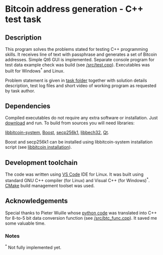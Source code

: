 # Bitcoin address generation - C++ test task 

## Description

This program solves the problems stated for testing C++ programming skills. It receives line of text with passphrase and generates a set of Bitcoin addresses. Simple Qt6 GUI is implemented. Separate console program for test data example check was build (see [/src/test.cpp](https://github.com/igor-polev/cpp-test/blob/main/src/test.cpp)). Executables was built for Windows<sup>*</sup> and Linux.

Problem statement is given in [task folder](https://github.com/igor-polev/cpp-test/tree/main/task) together with solution details description, test log files and short video of working program as requested by task author.

## Dependencies

Compiled executables do not require any extra software or installation. Just [download](https://github.com/igor-polev/cpp-test/tree/main/release)  and run. To build from sources you will need libraries:

[libbitcoin-system](https://github.com/libbitcoin/libbitcoin-system),
[Boost](https://www.boost.org/),
[secp256k1](https://github.com/libbitcoin/secp256k1),
[libbech32](https://github.com/dcdpr/libbech32),
[Qt](https://doc.qt.io/).

Boost and secp256k1 can be installed using libbitcoin-system installation script (see [libbitcoin installation](https://github.com/libbitcoin/libbitcoin-system#installation)).

## Development toolchain

The code was written using [VS Code](https://code.visualstudio.com/) IDE for Linux. It was built using standard GNU C++ compiler (for Linux) and Visual C++ (for Windows)<sup>*</sup>. [CMake](https://cmake.org/) build management toolset was used.

## Acknowledgements

Special thanks to Pieter Wuille whose [python code](https://github.com/libbitcoin/electrum/blob/master/electrum/segwit_addr.py) was translated into C++ for 8-to-5 bit data conversion function (see [/src/btc_func.cpp](https://github.com/igor-polev/cpp-test/blob/main/src/btc_func.cpp)). It saved me some valuable time.

### Notes

<sup>*</sup> Not fully implemented yet.